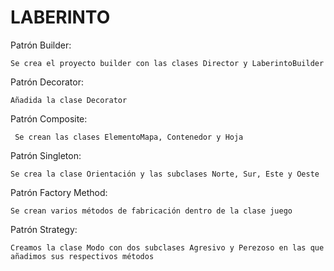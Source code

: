 # LABERINTO

Patrón Builder:

    Se crea el proyecto builder con las clases Director y LaberintoBuilder

Patrón Decorator:

    Añadida la clase Decorator

Patrón Composite: 

     Se crean las clases ElementoMapa, Contenedor y Hoja

Patrón Singleton: 

    Se crea la clase Orientación y las subclases Norte, Sur, Este y Oeste

Patrón Factory Method: 

    Se crean varios métodos de fabricación dentro de la clase juego 

Patrón Strategy: 

    Creamos la clase Modo con dos subclases Agresivo y Perezoso en las que añadimos sus respectivos métodos
